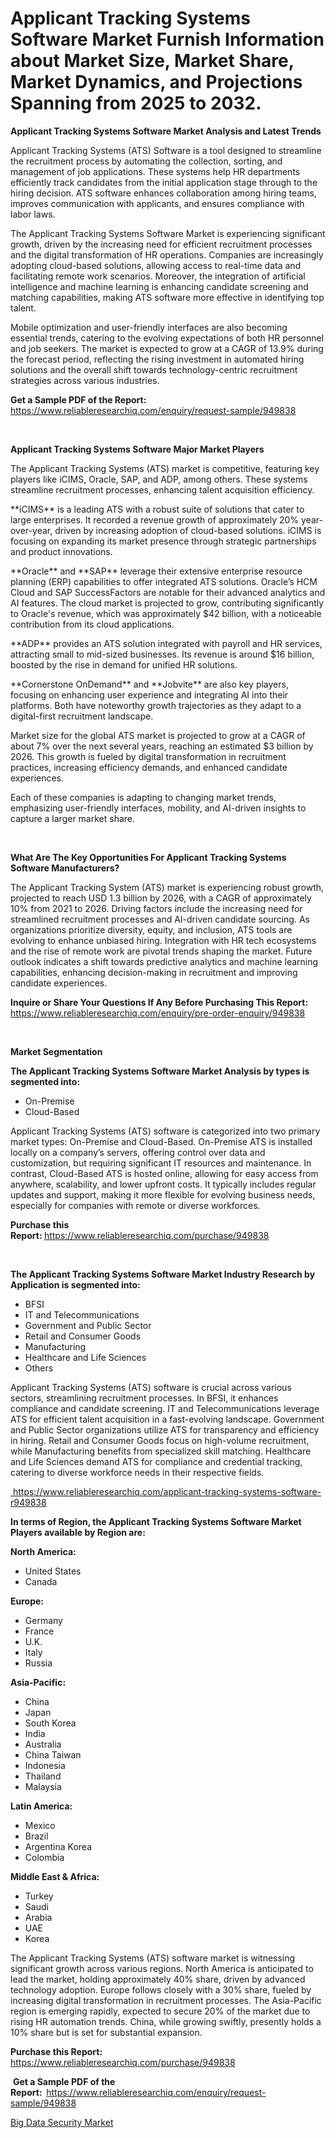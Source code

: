 <p><h1>Applicant Tracking Systems Software Market Furnish Information about Market Size, Market Share, Market Dynamics, and Projections Spanning from 2025 to 2032.</h1></p><p><strong>Applicant Tracking Systems Software Market Analysis and Latest Trends</strong></p>
<p><p>Applicant Tracking Systems (ATS) Software is a tool designed to streamline the recruitment process by automating the collection, sorting, and management of job applications. These systems help HR departments efficiently track candidates from the initial application stage through to the hiring decision. ATS software enhances collaboration among hiring teams, improves communication with applicants, and ensures compliance with labor laws.</p><p>The Applicant Tracking Systems Software Market is experiencing significant growth, driven by the increasing need for efficient recruitment processes and the digital transformation of HR operations. Companies are increasingly adopting cloud-based solutions, allowing access to real-time data and facilitating remote work scenarios. Moreover, the integration of artificial intelligence and machine learning is enhancing candidate screening and matching capabilities, making ATS software more effective in identifying top talent.</p><p>Mobile optimization and user-friendly interfaces are also becoming essential trends, catering to the evolving expectations of both HR personnel and job seekers. The market is expected to grow at a CAGR of 13.9% during the forecast period, reflecting the rising investment in automated hiring solutions and the overall shift towards technology-centric recruitment strategies across various industries.</p></p>
<p><strong>Get a Sample PDF of the Report:&nbsp;</strong> <a href="https://www.reliableresearchiq.com/enquiry/request-sample/949838?utm_campaign=3171&utm_medium=2&utm_source=Github&utm_content=ia&utm_term=05032025&utm_id=applicant-tracking-systems-software">https://www.reliableresearchiq.com/enquiry/request-sample/949838</a></p>
<p>&nbsp;</p>
<p><strong>Applicant Tracking Systems Software Major Market Players</strong></p>
<p><p>The Applicant Tracking Systems (ATS) market is competitive, featuring key players like iCIMS, Oracle, SAP, and ADP, among others. These systems streamline recruitment processes, enhancing talent acquisition efficiency.</p><p>**iCIMS** is a leading ATS with a robust suite of solutions that cater to large enterprises. It recorded a revenue growth of approximately 20% year-over-year, driven by increasing adoption of cloud-based solutions. iCIMS is focusing on expanding its market presence through strategic partnerships and product innovations.</p><p>**Oracle** and **SAP** leverage their extensive enterprise resource planning (ERP) capabilities to offer integrated ATS solutions. Oracle’s HCM Cloud and SAP SuccessFactors are notable for their advanced analytics and AI features. The cloud market is projected to grow, contributing significantly to Oracle's revenue, which was approximately $42 billion, with a noticeable contribution from its cloud applications.</p><p>**ADP** provides an ATS solution integrated with payroll and HR services, attracting small to mid-sized businesses. Its revenue is around $16 billion, boosted by the rise in demand for unified HR solutions.</p><p>**Cornerstone OnDemand** and **Jobvite** are also key players, focusing on enhancing user experience and integrating AI into their platforms. Both have noteworthy growth trajectories as they adapt to a digital-first recruitment landscape.</p><p>Market size for the global ATS market is projected to grow at a CAGR of about 7% over the next several years, reaching an estimated $3 billion by 2026. This growth is fueled by digital transformation in recruitment practices, increasing efficiency demands, and enhanced candidate experiences.</p><p>Each of these companies is adapting to changing market trends, emphasizing user-friendly interfaces, mobility, and AI-driven insights to capture a larger market share.</p></p>
<p>&nbsp;</p>
<p><strong>What Are The Key Opportunities For Applicant Tracking Systems Software Manufacturers?</strong></p>
<p><p>The Applicant Tracking System (ATS) market is experiencing robust growth, projected to reach USD 1.3 billion by 2026, with a CAGR of approximately 10% from 2021 to 2026. Driving factors include the increasing need for streamlined recruitment processes and AI-driven candidate sourcing. As organizations prioritize diversity, equity, and inclusion, ATS tools are evolving to enhance unbiased hiring. Integration with HR tech ecosystems and the rise of remote work are pivotal trends shaping the market. Future outlook indicates a shift towards predictive analytics and machine learning capabilities, enhancing decision-making in recruitment and improving candidate experiences.</p></p>
<p><strong>Inquire or Share Your Questions If Any Before Purchasing This Report:</strong> <a href="https://www.reliableresearchiq.com/enquiry/pre-order-enquiry/949838?utm_campaign=3171&utm_medium=2&utm_source=Github&utm_content=ia&utm_term=05032025&utm_id=applicant-tracking-systems-software">https://www.reliableresearchiq.com/enquiry/pre-order-enquiry/949838</a></p>
<p>&nbsp;</p>
<p><strong>Market Segmentation</strong></p>
<p><strong>The Applicant Tracking Systems Software Market Analysis by types is segmented into:</strong></p>
<p><ul><li>On-Premise</li><li>Cloud-Based</li></ul></p>
<p><p>Applicant Tracking Systems (ATS) software is categorized into two primary market types: On-Premise and Cloud-Based. On-Premise ATS is installed locally on a company’s servers, offering control over data and customization, but requiring significant IT resources and maintenance. In contrast, Cloud-Based ATS is hosted online, allowing for easy access from anywhere, scalability, and lower upfront costs. It typically includes regular updates and support, making it more flexible for evolving business needs, especially for companies with remote or diverse workforces.</p></p>
<p><strong>Purchase this Report:&nbsp;</strong><a href="https://www.reliableresearchiq.com/purchase/949838?utm_campaign=3171&utm_medium=2&utm_source=Github&utm_content=ia&utm_term=05032025&utm_id=applicant-tracking-systems-software">https://www.reliableresearchiq.com/purchase/949838</a></p>
<p>&nbsp;</p>
<p><strong>The Applicant Tracking Systems Software Market Industry Research by Application is segmented into:</strong></p>
<p><ul><li>BFSI</li><li>IT and Telecommunications</li><li>Government and Public Sector</li><li>Retail and Consumer Goods</li><li>Manufacturing</li><li>Healthcare and Life Sciences</li><li>Others</li></ul></p>
<p><p>Applicant Tracking Systems (ATS) software is crucial across various sectors, streamlining recruitment processes. In BFSI, it enhances compliance and candidate screening. IT and Telecommunications leverage ATS for efficient talent acquisition in a fast-evolving landscape. Government and Public Sector organizations utilize ATS for transparency and efficiency in hiring. Retail and Consumer Goods focus on high-volume recruitment, while Manufacturing benefits from specialized skill matching. Healthcare and Life Sciences demand ATS for compliance and credential tracking, catering to diverse workforce needs in their respective fields.</p></p>
<p><a href="https://www.reliableresearchiq.com/applicant-tracking-systems-software-r949838?utm_campaign=3171&utm_medium=2&utm_source=Github&utm_content=ia&utm_term=05032025&utm_id=applicant-tracking-systems-software">&nbsp;https://www.reliableresearchiq.com/applicant-tracking-systems-software-r949838</a></p>
<p><strong>In terms of Region, the Applicant Tracking Systems Software Market Players available by Region are:</strong></p>
<p>
    <p> <strong> North America: </strong>
        <ul>
            <li>United States</li>
            <li>Canada</li>
        </ul>
        </p> 
    <p> <strong> Europe: </strong>
        <ul>
            <li>Germany</li>
            <li>France</li>
            <li>U.K.</li>
            <li>Italy</li>
            <li>Russia</li>
        </ul>
        </p> 
    <p> <strong> Asia-Pacific: </strong>
        <ul>
            <li>China</li>
            <li>Japan</li>
            <li>South Korea</li>
            <li>India</li>
            <li>Australia</li>
            <li>China Taiwan</li>
            <li>Indonesia</li>
            <li>Thailand</li>
            <li>Malaysia</li>
        </ul>
        </p> 
    <p> <strong> Latin America: </strong>
        <ul>
            <li>Mexico</li>
            <li>Brazil</li>
            <li>Argentina Korea</li>
            <li>Colombia</li>
        </ul>
        </p> 
    <p> <strong> Middle East & Africa: </strong>
        <ul>
            <li>Turkey</li>
            <li>Saudi</li>
            <li>Arabia</li>
            <li>UAE</li>
            <li>Korea</li>
        </ul>
    </p>
    </p>
<p><p>The Applicant Tracking Systems (ATS) software market is witnessing significant growth across various regions. North America is anticipated to lead the market, holding approximately 40% share, driven by advanced technology adoption. Europe follows closely with a 30% share, fueled by increasing digital transformation in recruitment processes. The Asia-Pacific region is emerging rapidly, expected to secure 20% of the market due to rising HR automation trends. China, while growing swiftly, presently holds a 10% share but is set for substantial expansion.</p></p>
<p><strong>Purchase this Report: </strong><a href="https://www.reliableresearchiq.com/purchase/949838?utm_campaign=3171&utm_medium=2&utm_source=Github&utm_content=ia&utm_term=05032025&utm_id=applicant-tracking-systems-software">https://www.reliableresearchiq.com/purchase/949838</a></p>
<p>&nbsp;<strong>Get a Sample PDF of the Report:&nbsp;&nbsp;</strong><a href="https://www.reliableresearchiq.com/enquiry/request-sample/949838?utm_campaign=3171&utm_medium=2&utm_source=Github&utm_content=ia&utm_term=05032025&utm_id=applicant-tracking-systems-software">https://www.reliableresearchiq.com/enquiry/request-sample/949838</a></p>
<p><strong></strong></p>
<p><p><a href="https://github.com/celpabembes/Market-Research-Report-List-1/blob/main/big-data-security-market.md?utm_campaign=3171&utm_medium=2&utm_source=Github&utm_content=ia&utm_term=05032025&utm_id=applicant-tracking-systems-software">Big Data Security Market</a></p></p>